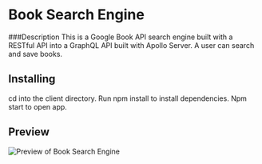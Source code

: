 # Book Search Engine

###Description
This is a Google Book API search engine built with a RESTful API into a GraphQL API built with Apollo Server. A user can search and save books.


## Installing
cd into the client directory. Run npm install to install dependencies. Npm start to open app.

## Preview
![Preview of Book Search Engine](https://github.com/Shy-F/bk_search-engine/blob/main/client/src/Google-Book-Search.gif)